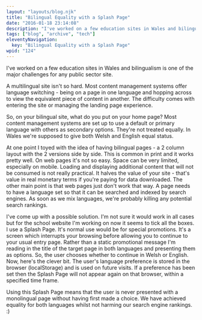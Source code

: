 ```yaml
---
layout: "layouts/blog.njk"
title: "Bilingual Equality with a Splash Page"
date: "2016-01-18 23:14:08"
description: "I've worked on a few education sites in Wales and bilingualism is one of the major challenges for any public sector site"
tags: ["blog", "archive", "tech"]
eleventyNavigation:
  key: "Bilingual Equality with a Splash Page"
wpid: "124"
---
```


I've worked on a few education sites in Wales and bilingualism is one of the major challenges for any public sector site.

A multilingual site isn't so hard. Most content management systems offer language switching - being on a page in one language and hopping across to view the equivalent piece of content in another. The difficulty comes with entering the site or managing the landing page experience.

So, on your bilingual site, what do you put on your home page? Most content management systems are set up to use a default or primary language with others as secondary options. They're not treated equally. In Wales we're supposed to give both Welsh and English equal status.

At one point I toyed with the idea of having bilingual pages - a 2 column layout with the 2 versions side by side. This is common in print and it works pretty well. On web pages it's not so easy. Space can be very limited, especially on mobile. Loading and displaying additional content that will not be consumed is not really practical. It halves the value of your site - that's value in real monetary terms if you're paying for data downloaded. The other main point is that web pages just don't work that way. A page needs to have a language set so that it can be searched and indexed by search engines. As soon as we mix languages, we're probably killing any potential search rankings.

I've come up with a possible solution. I'm not sure it would work in all cases but for the school website I'm working on now it seems to tick all the boxes. I use a Splash Page. It's normal use would be for special promotions. It's a screen which interrupts your browsing before allowing you to continue to your usual entry page. Rather than a static promotional message I'm reading in the title of the target page in both languages and presenting them as options. So, the user chooses whether to continue in Welsh or English. Now, here's the clever bit. The user's language preference is stored in the browser (localStorage) and is used on future visits. If a preference has been set then the Splash Page will not appear again on that browser, within a specified time frame.

Using this Splash Page means that the user is never presented with a monolingual page without having first made a choice. We have achieved equality for both languages whilst not harming our search engine rankings. :)
